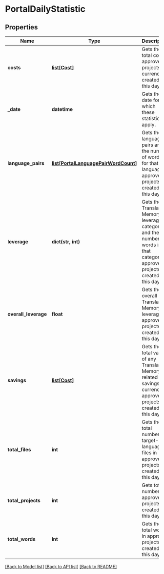 # PortalDailyStatistic

## Properties
Name | Type | Description | Notes
------------ | ------------- | ------------- | -------------
**costs** | [**list[Cost]**](Cost.md) | Gets the total cost of approved projects, by currency, created on this day. | [optional] 
**_date** | **datetime** | Gets the date for which these statistics apply. | [optional] 
**language_pairs** | [**list[PortalLanguagePairWordCount]**](PortalLanguagePairWordCount.md) | Gets the language pairs and the number of words for that language in approved projects created on this day. | [optional] 
**leverage** | **dict(str, int)** | Gets the Translation Memory leverage category and the number of words in that category in approved projects created on this day. | [optional] 
**overall_leverage** | **float** | Gets the overall Translation Memory leverage in approved projects created on this day. | [optional] 
**savings** | [**list[Cost]**](Cost.md) | Gets the total value of any Translation Memory related cost savings, by currency, in approved projects created on this day. | [optional] 
**total_files** | **int** | Gets the total number of target-language files in approved projects created on this day. | [optional] 
**total_projects** | **int** | Gets total number of approved projects created on this day. | [optional] 
**total_words** | **int** | Gets the total words in approved projects created on this day. | [optional] 

[[Back to Model list]](../README.md#documentation-for-models) [[Back to API list]](../README.md#documentation-for-api-endpoints) [[Back to README]](../README.md)


